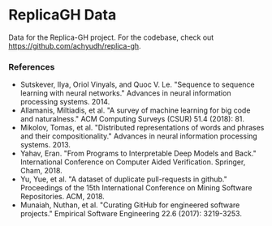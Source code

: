 # ReplicaGH Data
Data for the Replica-GH project. For the codebase, check out https://github.com/achyudh/replica-gh.

### References
* Sutskever, Ilya, Oriol Vinyals, and Quoc V. Le. "Sequence to sequence learning with neural networks." Advances in neural information processing systems. 2014.
* Allamanis, Miltiadis, et al. "A survey of machine learning for big code and naturalness." ACM Computing Surveys (CSUR) 51.4 (2018): 81.
* Mikolov, Tomas, et al. "Distributed representations of words and phrases and their compositionality." Advances in neural information processing systems. 2013.
* Yahav, Eran. "From Programs to Interpretable Deep Models and Back." International Conference on Computer Aided Verification. Springer, Cham, 2018.
* Yu, Yue, et al. "A dataset of duplicate pull-requests in github." Proceedings of the 15th International Conference on Mining Software Repositories. ACM, 2018.
* Munaiah, Nuthan, et al. "Curating GitHub for engineered software projects." Empirical Software Engineering 22.6 (2017): 3219-3253.
